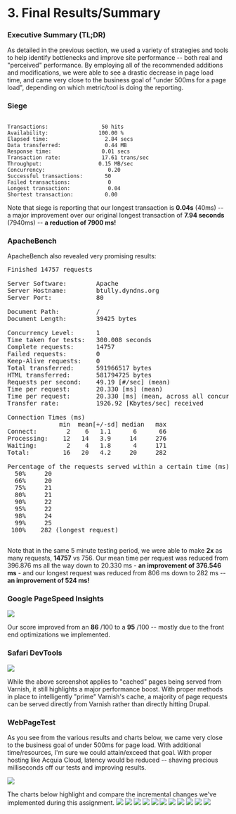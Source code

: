 # 3. Final Results/Summary

### Executive Summary (TL;DR)

As detailed in the previous section, we used a variety of strategies and tools to help identify bottlenecks and improve site performance -- both real and "perceived" performance. By employing all of the recommended additions and modifications, we were able to see a drastic decrease in page load time, and came very close to the business goal of "under 500ms for a page load", depending on which metric/tool is doing the reporting. 



### Siege

<pre><code>
Transactions:		          50 hits
Availability:		         100.00 %
Elapsed time:		           2.84 secs
Data transferred:	           0.44 MB
Response time:		          0.01 secs
Transaction rate:	          17.61 trans/sec
Throughput:		             0.15 MB/sec
Concurrency:		            0.20
Successful transactions:       50
Failed transactions:	        0
Longest transaction:	        0.04
Shortest transaction:	       0.00
</code></pre>

Note that siege is reporting that our longest transaction is **0.04s** (40ms) -- a major improvement over our original longest transaction of **7.94 seconds** (7940ms) -- **a reduction of 7900 ms!**

### ApacheBench

ApacheBench also revealed very promising results:

<pre>Finished 14757 requests

Server Software:        Apache
Server Hostname:        btully.dyndns.org
Server Port:            80

Document Path:          /
Document Length:        39425 bytes

Concurrency Level:      1
Time taken for tests:   300.008 seconds
Complete requests:      14757
Failed requests:        0
Keep-Alive requests:    0
Total transferred:      591966517 bytes
HTML transferred:       581794725 bytes
Requests per second:    49.19 [#/sec] (mean)
Time per request:       20.330 [ms] (mean)
Time per request:       20.330 [ms] (mean, across all concurrent requests)
Transfer rate:          1926.92 [Kbytes/sec] received

Connection Times (ms)
              min  mean[+/-sd] median   max
Connect:        2    6   1.1      6      66
Processing:    12   14   3.9     14     276
Waiting:        2    4   1.8      4     171
Total:         16   20   4.2     20     282

Percentage of the requests served within a certain time (ms)
  50%     20
  66%     20
  75%     21
  80%     21
  90%     22
  95%     22
  98%     24
  99%     25
 100%    282 (longest request)
 </pre>

Note that in the same 5 minute testing period, we were able to make **2x** as many requests, **14757** vs 756. Our mean time per request was reduced from 396.876 ms all the way down to 20.330 ms - **an improvement of 376.546 ms** - and our longest request was reduced from 806 ms down to 282 ms -- **an improvement of 524 ms!**


### Google PageSpeed Insights

![](images/final-results-pagespeed-insights.png)

Our score improved from an **86** /100 to a **95** /100 -- mostly due to the front end optimizations we implemented.



### Safari DevTools
![](images/safari-devtools-final.png)

While the above screenshot applies to "cached" pages being served from Varnish, it still highlights a major performance boost. With proper methods in place to intelligently "prime" Varnish's cache, a majority of page requests can be served directly from Varnish rather than directly hitting Drupal.

### WebPageTest

As you see from the various results and charts below, we came very close to the business goal of under 500ms for page load. With additional time/resources, I'm sure we could attain/exceed that goal. With proper hosting like Acquia Cloud, latency would be reduced -- shaving precious milliseconds off our tests and improving results.

![](images/final-results-webpagetest.png)

The charts below highlight and compare the incremental changes we've implemented during this assignment.
![](images/final-results-wpt-visual-progress.png)
![](images/final-results-wpt-visual-progress.png)
![](images/final-results-wpt-TTFB.png)
![](images/final-results-dom-content-loaded.png)
![](images/final-results-wpt-load-time-onload.png)
![](images/final-results-wpt-fully-loaded.png)
![](images/final-results-wpt-speed-index.png)
![](images/final-results-wpt-img-req.png)
![](images/final-results-wpt-img-bytes.png)
![](images/final-results-wpt-css-req.png)
![](images/final-results-wpt-css-bytes.png)
